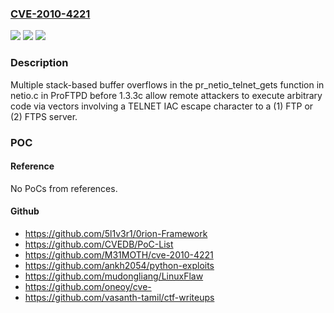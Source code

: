 ### [CVE-2010-4221](https://cve.mitre.org/cgi-bin/cvename.cgi?name=CVE-2010-4221)
![](https://img.shields.io/static/v1?label=Product&message=n%2Fa&color=blue)
![](https://img.shields.io/static/v1?label=Version&message=n%2Fa&color=blue)
![](https://img.shields.io/static/v1?label=Vulnerability&message=n%2Fa&color=brighgreen)

### Description

Multiple stack-based buffer overflows in the pr_netio_telnet_gets function in netio.c in ProFTPD before 1.3.3c allow remote attackers to execute arbitrary code via vectors involving a TELNET IAC escape character to a (1) FTP or (2) FTPS server.

### POC

#### Reference
No PoCs from references.

#### Github
- https://github.com/5l1v3r1/0rion-Framework
- https://github.com/CVEDB/PoC-List
- https://github.com/M31MOTH/cve-2010-4221
- https://github.com/ankh2054/python-exploits
- https://github.com/mudongliang/LinuxFlaw
- https://github.com/oneoy/cve-
- https://github.com/vasanth-tamil/ctf-writeups

